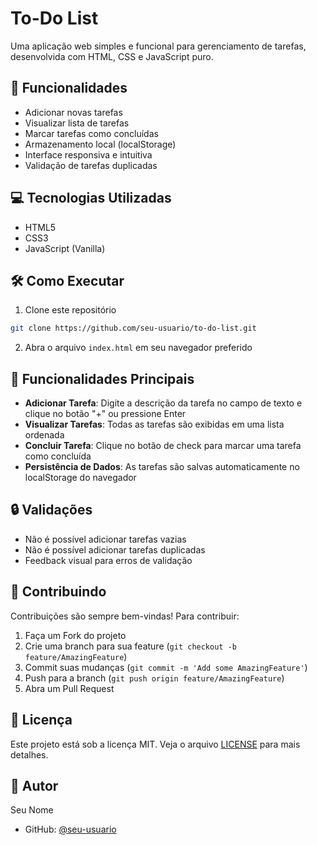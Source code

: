 # To-Do List

Uma aplicação web simples e funcional para gerenciamento de tarefas, desenvolvida com HTML, CSS e JavaScript puro.

## 🚀 Funcionalidades

- Adicionar novas tarefas
- Visualizar lista de tarefas
- Marcar tarefas como concluídas
- Armazenamento local (localStorage)
- Interface responsiva e intuitiva
- Validação de tarefas duplicadas

## 💻 Tecnologias Utilizadas

- HTML5
- CSS3
- JavaScript (Vanilla)

## 🛠️ Como Executar

1. Clone este repositório
```bash
git clone https://github.com/seu-usuario/to-do-list.git
```

2. Abra o arquivo `index.html` em seu navegador preferido

## 📱 Funcionalidades Principais

- **Adicionar Tarefa**: Digite a descrição da tarefa no campo de texto e clique no botão "+" ou pressione Enter
- **Visualizar Tarefas**: Todas as tarefas são exibidas em uma lista ordenada
- **Concluir Tarefa**: Clique no botão de check para marcar uma tarefa como concluída
- **Persistência de Dados**: As tarefas são salvas automaticamente no localStorage do navegador

## 🔒 Validações

- Não é possível adicionar tarefas vazias
- Não é possível adicionar tarefas duplicadas
- Feedback visual para erros de validação

## 🤝 Contribuindo

Contribuições são sempre bem-vindas! Para contribuir:

1. Faça um Fork do projeto
2. Crie uma branch para sua feature (`git checkout -b feature/AmazingFeature`)
3. Commit suas mudanças (`git commit -m 'Add some AmazingFeature'`)
4. Push para a branch (`git push origin feature/AmazingFeature`)
5. Abra um Pull Request

## 📄 Licença

Este projeto está sob a licença MIT. Veja o arquivo [LICENSE](LICENSE) para mais detalhes.

## 👤 Autor

Seu Nome
- GitHub: [@seu-usuario](https://github.com/seu-usuario) 